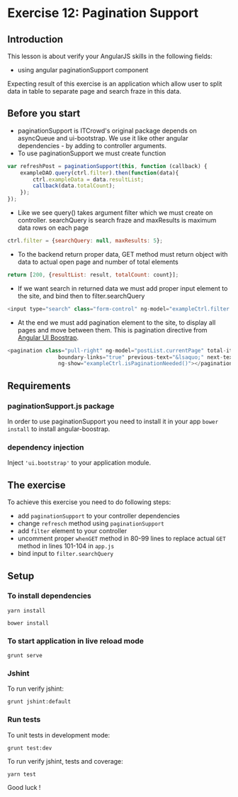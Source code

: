 # Exercise 12: Pagination Support

## Introduction
This lesson is about verify your AngularJS skills in the following fields:

* using angular paginationSupport component

Expecting result of this exercise is an application which allow user to split data in table to separate page and search fraze in this data.

## Before you start

* paginationSupport is ITCrowd's original package depends on asyncQueue and ui-bootstrap. We use it like other angular dependencies - by adding to controller arguments.
* To use paginationSupport we must create function

```javascript
var refreshPost = paginationSupport(this, function (callback) {
    exampleDAO.query(ctrl.filter).then(function(data){
        ctrl.exampleData = data.resultList;
        callback(data.totalCount);
    });
});
```

* Like we see query() takes argument filter which we must create on controller. searchQuery is search fraze and maxResults is maximum data rows on each page

```javascript
ctrl.filter = {searchQuery: null, maxResults: 5};
```

* To the backend return proper data, GET method must return object with data to actual open page and number of total elements

```javascript
return [200, {resultList: result, totalCount: count}];
```

* If we want search in returned data we must add proper input element to the site, and bind then to filter.searchQuery

```javascript
<input type="search" class="form-control" ng-model="exampleCtrl.filter.searchQuery" placeholder="Search..."/>
```

* At the end we must add pagination element to the site, to display all pages and move between them. This is pagination directive from [Angular UI Boostrap](http://angular-ui.github.io/bootstrap/).

```javascript
<pagination class="pull-right" ng-model="postList.currentPage" total-items="exampleCtrl.resultCount" items-per-page="exampleCtrl.filter.maxResults" max-size="5"
                boundary-links="true" previous-text="&lsaquo;" next-text="&rsaquo;" first-text="&laquo;" last-text="&raquo;"
                ng-show="exampleCtrl.isPaginationNeeded()"></pagination>
```

## Requirements

### paginationSupport.js package
In order to use paginationSupport you need to install it in your app ```bower install``` to install angular-boostrap.

### dependency injection
Inject ```'ui.bootstrap'``` to your application module.

## The exercise
To achieve this exercise you need to do following steps:

* add ```paginationSupport``` to your controller dependencies
* change ```refresch``` method using ```paginationSupport```
* add ```filter``` element to your controller
* uncomment proper ```whenGET``` method in 80-99 lines to replace actual ```GET``` method in lines 101-104 in ```app.js```
* bind input to ```filter.searchQuery```

## Setup

### To install dependencies 

    yarn install

    bower install

### To start application in live reload mode

    grunt serve
    
### Jshint
To run verify jshint:
    
    grunt jshint:default

### Run tests

To unit tests in development mode:
    
    grunt test:dev
    
To run verify jshint, tests and coverage:

    yarn test

Good luck !
